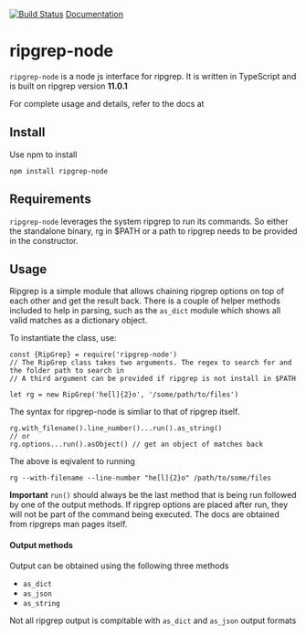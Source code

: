 [![Build Status](https://travis-ci.com/securisec/ripgrepjs.svg?branch=master)](https://travis-ci.com/securisec/ripgrepjs)
[Documentation](https://www.mankier.com/1/rg)

# ripgrep-node

`ripgrep-node` is a node js interface for ripgrep. 
It is written in TypeScript and is built on ripgrep version **11.0.1**

For complete usage and details, refer to the docs at 

## Install
Use npm to install
```
npm install ripgrep-node
```

## Requirements
`ripgrep-node` leverages the system ripgrep to run its commands. So either the standalone binary, rg in $PATH or a path to ripgrep needs to be provided in the constructor. 

## Usage
Ripgrep is a simple module that allows chaining ripgrep options on top of each other and get the result back. There is a couple of helper methods included to help in parsing, such as the `as_dict` module which shows all valid matches as a dictionary object.

To instantiate the class, use:
```
const {RipGrep} = require('ripgrep-node')
// The RipGrep class takes two arguments. The regex to search for and the folder path to search in
// A third argument can be provided if ripgrep is not install in $PATH

let rg = new RipGrep('he[l]{2}o', '/some/path/to/files')
```

The syntax for ripgrep-node is simliar to that of ripgrep itself. 
```
rg.with_filename().line_number()...run().as_string()
// or
rg.options...run().asObject() // get an object of matches back
```
The above is eqivalent to running 
```
rg --with-filename --line-number "he[l]{2}o" /path/to/some/files
```
**Important** `run()` should always be the last method that is being run followed by one of the output methods. If ripgrep options are placed after run, they will not be part of the command being executed. The docs are obtained from ripgreps man pages itself.

#### Output methods
Output can be obtained using the following three methods
- `as_dict`
- `as_json`
- `as_string`

Not all ripgrep output is compitable with `as_dict` and `as_json` output formats